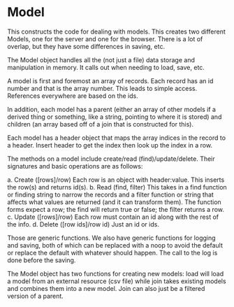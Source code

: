 # Model

This constructs the code for dealing with models. This creates two different
Models, one for the server and one for the browser. There is a lot of overlap,
but they have some differences in saving, etc. 


The Model object handles all the (not just a file) data storage and manipulation in memory. It
calls out when needing to load, save, etc. 

A model is first and foremost an array of records. Each record has an id
number and that is the array number. This leads to simple access. References
everywhere are based on the ids. 

In addition, each model has a parent (either an array of other models if a
derived thing or something, like a string, pointing to where it is stored) and
children (an array based off of a join that is constructed for this). 

Each model has a header object that maps the array indices in the record to a
header. Insert header to get the index then look up the index in a row. 

The methods on a model include  create/read (find)/update/delete. Their
signatures and basic operations are as follows: 

a. Create ([rows]/row) Each row is an object with header:value. This inserts
the row(s) and returns id(s). 
b. Read (find, filter) This takes in a find function or finding string to
narrow the records and a filter function or string that affects what values
are returned (and it can transform them). The function forms expect a row; the
find will return true or false; the filter returns a row. 
c. Update ([rows]/row) Each row must contain an id along with the rest of the
info. 
d. Delete ([row ids]/row id) Just an id or ids. 

Those are generic functions. We also have generic functions for logging and
saving, both of which can be replaced with a noop to avoid the default or
replace the default with whatever should happen. The call to the log is done
before the saving. 

The Model object has two functions for creating new models: load will load a
model from an external resource (csv file) while join takes existing models
and combines them into a new model. Join can also just be a filtered version
of a parent.  
